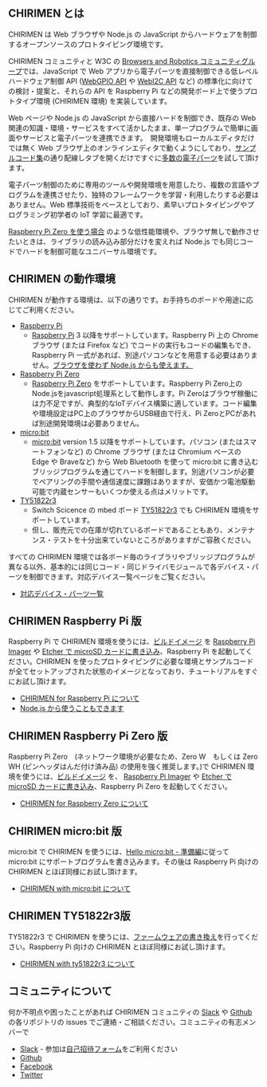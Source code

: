 ## CHIRIMEN とは

CHIRIMEN は Web ブラウザや Node.js の JavaScript からハードウェアを制御するオープンソースのプロトタイピング環境です。

CHIRIMEN コミュニティと W3C の [Browsers and Robotics コミュニティグループ](https://www.w3.org/community/browserobo/)では、JavaScript で Web アプリから電子パーツを直接制御できる低レベルハードウェア制御 API ([WebGPIO API](http://browserobo.github.io/WebGPIO) や [WebI2C API](http://browserobo.github.io/WebI2C) など) の標準化に向けての検討・提案と、それらの API を Raspberry Pi などの開発ボード上で使うプロトタイプ環境 (CHIRIMEN 環境) を実装しています。

Web ページや Node.js の JavaScript から直接ハードを制御でき、既存の Web 関連の知識・環境・サービスをすべて活かしたまま、単一プログラムで簡単に画面やサービスと電子パーツを連携できます。　開発環境もローカルエディタだけでは無く Web ブラウザ上のオンラインエディタで動くようにしており、[サンプルコード集](https://chirimen.org/chirimen/gc/top/examples/)の通り配線しタブを開くだけですぐに[多数の電子パーツ](partslist)を試して頂けます。

電子パーツ制御のために専用のツールや開発環境を用意したり、複数の言語やプログラムを連携させたり、独特のフレームワークを学習・利用したりする必要はありません。Web 標準技術をベースとしており、素早いプロトタイピングやプログラミング初学者の IoT 学習に最適です。

[Raspberry Pi Zero を使う場合](pizero) のような低性能環境や、ブラウザ無しで動作させたいときは、ライブラリの読み込み部分だけを変えれば Node.js でも同じコードでハードを制御可能なユニバーサル環境です。

## CHIRIMEN の動作環境

CHIRIMEN が動作する環境は、以下の通りです。お手持ちのボードや用途に応じてご利用ください。

- [Raspberry Pi](raspi)
  - [Raspberry Pi](https://www.raspberrypi.org/) 3 以降をサポートしています。Raspberry Pi 上の Chrome ブラウザ (または Firefox など) でコードの実行もコードの編集もでき、Raspberry Pi 一式があれば、別途パソコンなどを用意する必要はありません。[ブラウザを使わず Node.js からも使えます。](raspi/nodejs)
- [Raspberry Pi Zero](pizero)
  - [Raspberry Pi Zero](https://www.raspberrypi.org/) をサポートしています。Raspberry Pi Zero上のNode.jsをjavascript処理系として動作します。Pi Zeroはブラウザ稼働には力不足ですが、典型的なIoTデバイス構築に適しています。コード編集や環境設定はPC上のブラウザからUSB経由で行え、Pi ZeroとPCがあれば別途開発環境は必要ありません。
- [micro:bit](microbit)
  - [micro:bit](https://microbit.org/) version 1.5 以降をサポートしています。パソコン (またはスマートフォンなど) の Chrome ブラウザ (または Chromium ベースの Edge や Braveなど) から Web Bluetooth を使って micro:bit に書き込むブリッジプログラムを通じてハードを制御します。別途パソコンが必要でペアリングの手間や通信速度に課題はありますが、安価かつ電池駆動可能で内蔵センサーもいくつか使える点はメリットです。
- [TY51822r3](ty51822r3)
  - Switch Scicence の mbed ボード [TY51822r3](https://www.switch-science.com/catalog/2574/) でも CHIRIMEN 環境をサポートしています。
  - 但し、販売元での在庫が切れているボードであることもあり、メンテナンス・テストを十分出来ていないところがありますがご容赦ください。

すべての CHIRIMEN 環境では各ボード毎のライブラリやブリッジプログラムが異なる以外、基本的には同じコード・同じドライバモジュールで各デバイス・パーツを制御できます。対応デバイス一覧ページをご覧ください。

- [対応デバイス・パーツ一覧](partslist)

## CHIRIMEN Raspberry Pi 版

Raspberry Pi で CHIRIMEN 環境を使うには、[ビルドイメージ](https://r.chirimen.org/sdimage) を [Raspberry Pi Imager](raspi/sdcard2) や [Etcher で microSD カードに書き込み](raspi/sdcard)、Raspberry Pi を起動してください。CHIRIMEN を使ったプロトタイピングに必要な環境とサンプルコードが全てセットアップされた状態のイメージとなっており、チュートリアルをすぐにお試し頂けます。

- [CHIRIMEN for Raspberry Pi について](raspi)
- [Node.js から使うこともできます](raspi/nodejs)

## CHIRIMEN Raspberry Pi Zero 版
Raspberry Pi Zero　(ネットワーク環境が必要なため、Zero W　もしくは Zero WH (ピンヘッダはんだ付け済み品) の使用を強く推奨します。)で CHIRIMEN 環境を使うには、[ビルドイメージ](https://github.com/chirimen-oh/chirimen-lite/releases) を、 [Raspberry Pi Imager](raspi/sdcard2) や [Etcher で microSD カードに書き込み](raspi/sdcard)、Raspberry Pi Zero を起動してください。

- [CHIRIMEN for Raspberry Zero について](pizero)

## CHIRIMEN micro:bit 版

micro:bit で CHIRIMEN を使うには、[Hello micro:bit - 準備編](microbit/hello_microbit)に従って micro:bit にサポートプログラムを書き込みます。その後は Raspberry Pi 向けの CHIRIMEN とほぼ同様にお試し頂けます。

- [CHIRIMEN with micro:bit について](microbit)

## CHIRIMEN TY51822r3版

TY51822r3 で CHIRIMEN を使うには、[ファームウェアの書き換え](ty51822r3/setting#ty51822r3--chirimen-with-ty51822r3-)を行ってください。Raspberry Pi 向けの CHIRIMEN とほぼ同様にお試し頂けます。

- [CHIRIMEN with ty51822r3 について](ty51822r3)

## コミュニティについて

何か不明点や困ったことがあれば CHIRIMEN コミュニティの [Slack](http://chirimen-oh.slack.com/) や [Github](https://github.com/chirimen-oh/) の各リポジトリの issues でご連絡・ご相談ください。コミュニティの有志メンバーで

- [Slack](http://chirimen-oh.slack.com/) - 参加は[自己招待フォーム](https://docs.google.com/forms/d/e/1FAIpQLScyfyFZbe7uZbQQzSQq78tRqtRKWXvmDRR_dO39wtzYIQFV5g/viewform)をご利用ください
- [Github](https://github.com/chirimen-oh/)
- [Facebook](https://www.facebook.com/groups/chirimen/)
- [Twitter](https://twitter.com/chirimen_oh)
